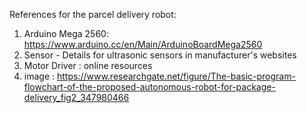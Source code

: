 References for the parcel delivery robot:


1. Arduino Mega 2560: https://www.arduino.cc/en/Main/ArduinoBoardMega2560
2. Sensor - Details for ultrasonic sensors in manufacturer's websites
3. Motor Driver : online resources
4. image : https://www.researchgate.net/figure/The-basic-program-flowchart-of-the-proposed-autonomous-robot-for-package-delivery_fig2_347980466 